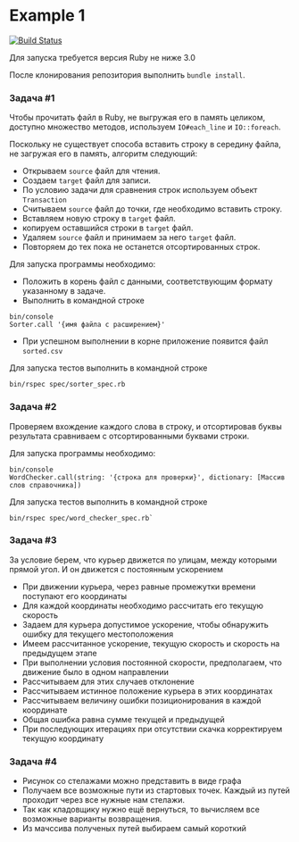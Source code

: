 # Example 1

[![Build Status](https://github.com/NelielShander/example_1/actions/workflows/ci.yml/badge.svg)](https://github.com/NelielShander/example_1/actions/workflows/ci.yml)

Для запуска требуется версия Ruby не ниже 3.0

После клонирования репозитория выполнить `bundle install`.

### Задача #1

Чтобы прочитать файл в Ruby, не выгружая его в память целиком, доступно множество методов, используем  `IO#each_line` и `IO::foreach`.

Поскольку не существует способа вставить строку в середину файла, не загружая его в память, алгоритм следующий:
* Открываем `source` файл для чтения.
* Создаем `target` файл для записи.
* По условию задачи для сравнения строк используем объект `Transaction`
* Считываем `source` файл до точки, где необходимо вставить строку.
* Вставляем новую строку в `target` файл.
* копируем оставшийся строки в `target` файл.
* Удаляем `source` файл и принимаем за него `target` файл.
* Повторяем до тех пока не останется отсортированных строк.

Для запуска программы необходимо:
* Положить в корень файл с данными, соответствующим формату указанному в задаче.
* Выполнить в командной строке 
```console
bin/console
Sorter.call '{имя файла с расширением}'
```
* При успешном выполнении в корне приложение появится файл `sorted.csv`

Для запуска тестов выполнить в командной строке
```console
bin/rspec spec/sorter_spec.rb
```

### Задача #2

Проверяем вхождение каждого слова в строку, и отсортировав буквы результата сравниваем с отсортированными буквами строки.

Для запуска программы необходимо:
```console
bin/console
WordChecker.call(string: '{строка для проверки}', dictionary: [Массив слов справочника])
```

Для запуска тестов выполнить в командной строке
```console
bin/rspec spec/word_checker_spec.rb`
```

### Задача #3

За условие берем, что курьер движется по улицам, между которыми прямой угол. И он движется с постоянным ускорением

* При движении курьера, через равные промежутки времени поступают его координаты
* Для каждой координаты необходимо рассчитать его текущую скорость
* Задаем для курьера допустимое ускорение, чтобы обнаружить ошибку для текущего местоположения
* Имеем рассчитанное ускорение, текущую скорость и скорость на предыдущем этапе
* При выполнении условия постоянной скорости, предполагаем, что движение было в одном направлении
* Рассчитываем для этих случаев отклонение
* Рассчитываем истинное положение курьера в этих координатах
* Рассчитываем величину ошибки позиционирования в каждой координате
* Общая ошибка равна сумме текущей и предыдущей
* При последующих итерациях при отсутствии скачка корректируем текущую координату

### Задача #4

* Рисунок со стелажами можно представить в виде графа
* Получаем все возможные пути из стартовых точек. Каждый из путей проходит через все нужные нам стелажи.
* Так как кладовщику нужно ещё вернуться, то вычисляем все возможные варианты возвращения.
* Из мачссива полученых путей выбираем самый короткий
